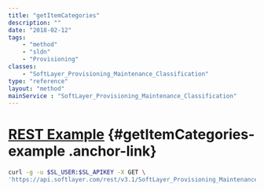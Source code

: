 ```yaml
---
title: "getItemCategories"
description: ""
date: "2018-02-12"
tags:
    - "method"
    - "sldn"
    - "Provisioning"
classes:
    - "SoftLayer_Provisioning_Maintenance_Classification"
type: "reference"
layout: "method"
mainService : "SoftLayer_Provisioning_Maintenance_Classification"
---
```


# [REST Example](#getItemCategories-example) <a href="/article/rest/"><i class="fas fa-question"></i></a> {#getItemCategories-example .anchor-link} 
```bash
curl -g -u $SL_USER:$SL_APIKEY -X GET \
'https://api.softlayer.com/rest/v3.1/SoftLayer_Provisioning_Maintenance_Classification/{SoftLayer_Provisioning_Maintenance_ClassificationID}/getItemCategories'
```
